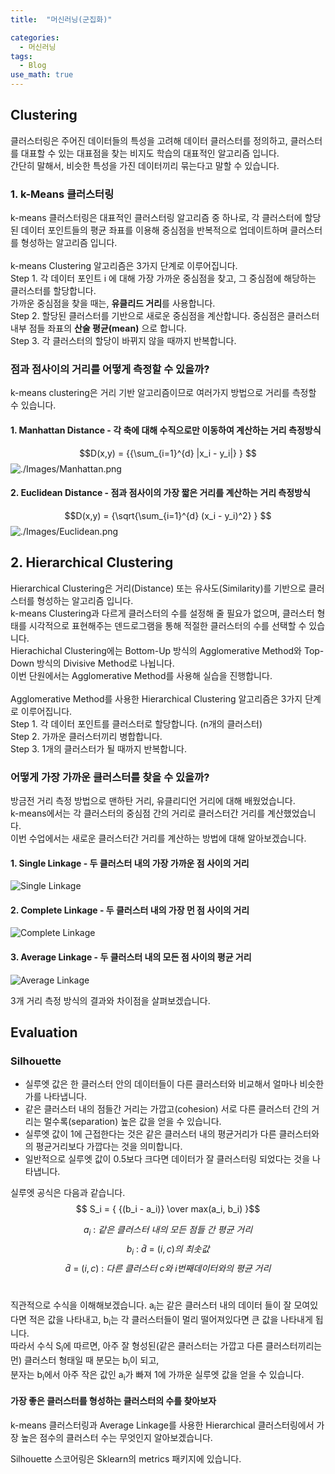```yaml
---
title:  "머신러닝(군집화)"

categories:
  - 머신러닝
tags:
  - Blog
use_math: true
---
```



## Clustering
클러스터링은 주어진 데이터들의 특성을 고려해 데이터 클러스터를 정의하고, 클러스터를 대표할 수 있는 대표점을 찾는 비지도 학습의 대표적인 알고리즘 입니다.<br>
간단히 말해서, 비슷한 특성을 가진 데이터끼리 묶는다고 말할 수 있습니다. 

### 1. k-Means 클러스터링
k-means 클러스터링은 대표적인 클러스터링 알고리즘 중 하나로, 각 클러스터에 할당된 데이터 포인트들의 평균 좌표를 이용해 중심점을 반복적으로 업데이트하며 클러스터를 형성하는 알고리즘 입니다.<br><br>
k-means Clustering 알고리즘은 3가지 단계로 이루어집니다.<br>
Step 1. 각 데이터 포인트 i 에 대해 가장 가까운
    중심점을 찾고, 그 중심점에 해당하는 클러스터를 할당합니다.
    <br>가까운 중심점을 찾을 때는, **유클리드 거리**를 사용합니다.<br>
Step 2. 할당된 클러스터를 기반으로 새로운 중심점을 계산합니다.
    중심점은 클러스터 내부 점들 좌표의 **산술 평균(mean)**
    으로 합니다.<br>
Step 3. 각 클러스터의 할당이 바뀌지 않을 때까지 반복합니다.

 ### 점과 점사이의 거리를 어떻게 측정할 수 있을까? 

 k-means clustering은 거리 기반 알고리즘이므로 여러가지 방법으로 거리를 측정할 수 있습니다.<br>
 #### 1. Manhattan Distance - 각 축에 대해 수직으로만 이동하여 계산하는 거리 측정방식
 $$D(x,y) = {{\sum_{i=1}^{d}  |x_i - y_i|} } $$
 ![./Images/Manhattan.png](/image/Manhattan.png)
 
 #### 2. Euclidean Distance - 점과 점사이의 가장 짧은 거리를 계산하는 거리 측정방식
 $$D(x,y) = {\sqrt{\sum_{i=1}^{d}  (x_i - y_i)^2} } $$
 ![./Images/Euclidean.png](/image/Euclidean.png)
 

 ## 2. Hierarchical Clustering
Hierarchical Clustering은 거리(Distance) 또는 유사도(Similarity)를 기반으로 클러스터를 형성하는 알고리즘 입니다.<br> 
k-means Clustering과 다르게 클러스터의 수를 설정해 줄 필요가 없으며, 클러스터 형태를 시각적으로 표현해주는 덴드로그램을 통해 적절한 클러스터의 수를 선택할 수 있습니다.<br>
Hierachichal Clustering에는 Bottom-Up 방식의 Agglomerative Method와 Top-Down 방식의 Divisive Method로 나뉩니다.<br>
이번 단원에서는 Agglomerative Method를 사용해 실습을 진행합니다.
<br><br>Agglomerative Method를 사용한 Hierarchical Clustering 알고리즘은 3가지 단계로 이루어집니다.<br>
Step 1. 각 데이터 포인트를 클러스터로 할당합니다. (n개의 클러스터)<br>
Step 2. 가까운 클러스터끼리 병합합니다.<br>
Step 3. 1개의 클러스터가 될 때까지 반복합니다.

### 어떻게 가장 가까운 클러스터를 찾을 수 있을까?
방금전 거리 측정 방법으로 맨하탄 거리, 유클리디언 거리에 대해 배웠었습니다.<br>
k-means에서는 각 클러스터의 중심점 간의 거리로 클러스터간 거리를 계산했었습니다.<br> 이번 수업에서는 새로운 클러스터간 거리를 계산하는 방법에 대해 알아보겠습니다.<br>
#### 1. Single Linkage - 두 클러스터 내의 가장 가까운 점 사이의 거리 
![Single Linkage](/image/Single.png)
#### 2. Complete Linkage - 두 클러스터 내의 가장 먼 점 사이의 거리
![Complete Linkage](/image/Complete.png)
#### 3. Average Linkage - 두 클러스터 내의 모든 점 사이의 평균 거리
![Average Linkage](/image/Average.png)

3개 거리 측정 방식의 결과와 차이점을 살펴보겠습니다.

## Evaluation
### Silhouette
+ 실루엣 값은 한 클러스터 안의 데이터들이 다른 클러스터와 비교해서 얼마나 비슷한가를 나타냅니다.<br>
+ 같은 클러스터 내의 점들간 거리는 가깝고(cohesion) 서로 다른 클러스터 간의 거리는 멀수록(separation) 높은 값을 얻을 수 있습니다.<br>
+ 실루엣 값이 1에 근접한다는 것은 같은 클러스터 내의 평균거리가 다른 클러스터와의 평균거리보다 가깝다는 것을 의미합니다.
+ 일반적으로 실루엣 값이 0.5보다 크다면 데이터가 잘 클러스터링 되었다는 것을 나타냅니다.

실루엣 공식은 다음과 같습니다.
$$ S_i = { {(b_i - a_i)} \over max(a_i, b_i) }$$

$$ a_i\ :\ 같은\ 클러스터\ 내의\ 모든\ 점들\ 간\ 평균\ 거리 $$
$$ b_i\ :\ \bar d\ =\ (i,c)의\ 최솟값 $$
$$ \bar d\ =\ (i,c)\ :\ 다른\ 클러스터\ c와\ i번째 데이터 와의\ 평균\ 거리$$
<br>

직관적으로 수식을 이해해보겠습니다. a<sub>i</sub>는 같은 클러스터 내의 데이터 들이 잘 모여있다면 적은 값을 나타내고, b<sub>i</sub>는 각 클러스터들이 멀리 떨어져있다면 큰 값을 나타내게 됩니다.<br>
따라서 수식 S<sub>i</sub>에 따르면, 아주 잘 형성된(같은 클러스터는 가깝고 다른 클러스터끼리는 먼) 클러스터 형태일 때 분모는 b<sub>i</sub>이 되고,<br> 분자는 b<sub>i</sub>에서 아주 작은 값인 a<sub>i</sub>가 빠져 1에 가까운 실루엣 값을 얻을 수 있습니다.

#### 가장 좋은 클러스터를 형성하는 클러스터의 수를 찾아보자
k-means 클러스터링과 Average Linkage를 사용한 Hierarchical 클러스터링에서 가장 높은 점수의 클러스터 수는 무엇인지 알아보겠습니다.

Silhouette 스코어링은 Sklearn의 metrics 패키지에 있습니다.